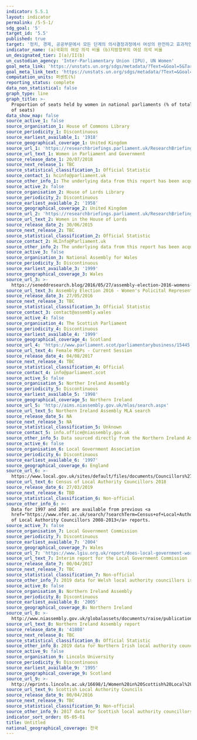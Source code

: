 ```yaml
---
indicator: 5.5.1
layout: indicator
permalink: /5-5-1/
sdg_goal: '5'
target_id: '5.5'
published: true
target: '정치, 경제, 공공부문에서 모든 단계의 의사결정과정에서 여성의 완전하고 효과적인 참여와 리더십에 대한 평등한 기회를 보장'
indicator_name: (a)국회의 여성 의석 비율 (b)지방정부의 여성 의석 비율
un_designated_tier: I(a)/II(b)
un_custodian_agency: 'Inter-Parliamentary Union (IPU), UN Women'
goal_meta_link: 'https://unstats.un.org/sdgs/metadata/?Text=&Goal=5&Target=5.5'
goal_meta_link_text: 'https://unstats.un.org/sdgs/metadata/?Text=&Goal=5&Target=5.5'
computation_units: 퍼센트(%)
reporting_status: complete
data_non_statistical: false
graph_type: line
graph_title: >-
  Proportion of seats held by women in national parliaments (% of total number
  of seats)
data_show_map: false
source_active_1: false
source_organisation_1: House of Commons Library
source_periodicity_1: Discontinuous
source_earliest_available_1: '1918'
source_geographical_coverage_1: United Kingdom
source_url_1: 'https://researchbriefings.parliament.uk/ResearchBriefing/Summary/SN01250'
source_url_text_1: Women in Parliament and Government
source_release_date_1: 20/07/2018
source_next_release_1: TBC
source_statistical_classification_1: Official Statistic
source_contact_1: hcinfo@parliament.uk
source_other_info_1: The underlying data from this report has been acquired from the author.
source_active_2: false
source_organisation_2: House of Lords Library
source_periodicity_2: Discontinuous
source_earliest_available_2: '1958'
source_geographical_coverage_2: United Kingdom
source_url_2: 'https://researchbriefings.parliament.uk/ResearchBriefing/Summary/LLN-2015-0017'
source_url_text_2: Women in the House of Lords
source_release_date_2: 30/06/2015
source_next_release_2: TBC
source_statistical_classification_2: Official Statistic
source_contact_2: HLInfo@Parliament.uk
source_other_info_2: The underlying data from this report has been acquired from the author.
source_active_3: false
source_organisation_3: National Assembly for Wales
source_periodicity_3: Discontinuous
source_earliest_available_3: '1999'
source_geographical_coverage_3: Wales
source_url_3: >-
  https://seneddresearch.blog/2016/05/27/assembly-election-2016-womens-political-representation/
source_url_text_3: Assembly Election 2016 - Women's Policital Representation
source_release_date_3: 27/05/2016
source_next_release_3: TBC
source_statistical_classification_3: Official Statistic
source_contact_3: contact@assembly.wales
source_active_4: false
source_organisation_4: The Scottish Parliament
source_periodicity_4: Discontinuous
source_earliest_available_4: '1999'
source_geographical_coverage_4: Scotland
source_url_4: 'https://www.parliament.scot/parliamentarybusiness/15445.aspx'
source_url_text_4: Female MSPs - Current Session
source_release_date_4: 04/08/2017
source_next_release_4: TBC
source_statistical_classification_4: Official
source_contact_4: info@parliament.scot
source_active_5: false
source_organisation_5: Norther Ireland Assembly
source_periodicity_5: Discontinuous
source_earliest_available_5: '1998'
source_geographical_coverage_5: Northern Ireland
source_url_5: 'http://aims.niassembly.gov.uk/mlas/search.aspx'
source_url_text_5: Northern Ireland Assembly MLA search
source_release_date_5: NA
source_next_release_5: NA
source_statistical_classification_5: Unknown
source_contact_5: info.office@niassembly.gov.uk
source_other_info_5: Data sourced directly from the Northern Ireland Assembly.
source_active_6: false
source_organisation_6: Local Government Association
source_periodicity_6: Discontinuous
source_earliest_available_6: '1997'
source_geographical_coverage_6: England
source_url_6: >-
  https://www.local.gov.uk/sites/default/files/documents/Councillors%27%20Census%202018%20-%20report%20FINAL.pdf
source_url_text_6: Census of Local Authority Councillors 2018
source_release_date_6: 27/03/2019
source_next_release_6: TBD
source_statistical_classification_6: Non-official
source_other_info_6: >-
  Data for 1997 and 2001 are available from previous <a
  href="https://www.nfer.ac.uk/search/?searchTerm=Census+of+Local+Authority+Councillors+">Census
  of Local Authority Councillors 2008-2013</a> reports.
source_active_7: false
source_organisation_7: Local Government Commission
source_periodicity_7: Discontinuous
source_earliest_available_7: '2004'
source_geographical_coverage_7: Wales
source_url_7: 'https://www.lgiu.org.uk/report/does-local-government-work-for-women/'
source_url_text_7: Interim report for the Local Government Commission
source_release_date_7: 00/04/2017
source_next_release_7: TBC
source_statistical_classification_7: Non-official
source_other_info_7: 2019 data for Welsh local authority councillors is from Source 1.
source_active_8: false
source_organisation_8: Northern Ireland Assembly
source_periodicity_8: Discontinuous
source_earliest_available_8: '2005'
source_geographical_coverage_8: Northern Ireland
source_url_8: >-
  http://www.niassembly.gov.uk/globalassets/documents/raise/publications/2014/assembly_exec_review/7814.pdf
source_url_text_8: Northern Ireland Assembly report
source_release_date_8: '41808'
source_next_release_8: TBC
source_statistical_classification_8: Official Statistic
source_other_info_8: 2019 data for Northern Irish local authority councillors is from Source 1.
source_active_9: false
source_organisation_9: Lincoln University
source_periodicity_9: Discontinuous
source_earliest_available_9: '1995'
source_geographical_coverage_9: Scotland
source_url_9: >-
  http://eprints.lincoln.ac.uk/16698/1/Women%20in%20Scottish%20Local%20Elections%201974-2012%20150209.pdf
source_url_text_9: Scottish Local Authority Councils
source_release_date_9: 00/04/2016
source_next_release_9: TBC
source_statistical_classification_9: Non-official
source_other_info_9: 2017 data for Scottish local authority councillors is from Source 1.
indicator_sort_order: 05-05-01
title: Untitled
national_geographical_coverage: 전국
---
```

